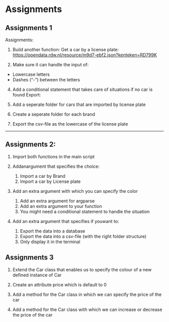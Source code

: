 # 



# Assignments


## Assignments 1

Assignments:

  1. Build another function: Get a car by a license plate:
         https://opendata.rdw.nl/resource/m9d7-ebf2.json?kenteken=RD799K
  
  2. Make sure it can handle the input of:
  - Lowercase letters
  - Dashes (“-”) between the letters
  
  4. Add a conditional statement that takes care of situations if no car is   found
  Export:
  
  5. Add a seperate folder for cars that are imported by license plate
 
  6. Create a seperate folder for each brand
  
  7. Export the csv-file as the lowercase of the license plate

---

## Assignments 2:

  1. Import both functions in the main script

  2. Addanargument that specifies the choice: 
       1. Import a car by Brand
       2. Import a car by License plate

  3. Add an extra argument with which you can specify the color 
       1. Add an extra argument for argparse
       2. Add an extra argument to your function
       3. You might need a conditional statement to handle the situation
  
  4. Add an extra argument that specifies if youwant to:

      1. Export the data into a database
      2. Export the data into a csv-file (with the right folder structure) 
      3. Only display it in the terminal


## Assignments 3

1. Extend the Car class that enables us to specify the colour of a new defined instance of Car

2. Create an attribute price which is default to 0

3. Add a method for the Car class in which we can specify the price of the car

4. Add a method for the Car class with which we can increase or decrease the price of the car